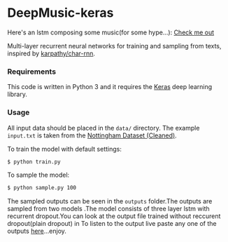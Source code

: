 # DeepMusic-keras
Here's an lstm composing some music(for some hype...):
[Check me out]()

Multi-layer recurrent neural networks for training and sampling from texts, inspired by [karpathy/char-rnn](https://github.com/karpathy/char-rnn).

### Requirements

This code is written in Python 3 and it requires the [Keras](https://keras.io) deep learning library.

### Usage

All input data should be placed in the `data/` directory. The example `input.txt` is taken from the [Nottingham Dataset (Cleaned)](https://github.com/jukedeck/nottingham-dataset).

To train the model with default settings:
```bash
$ python train.py
```

To sample the model:
```bash
$ python sample.py 100
```

The sampled outputs can be seen in the `outputs` folder.The outputs are sampled from two models .The model consists of three layer lstm with recurrent dropout.You can look at the output file trained without reccurent dropout(plain dropout) in To listen to the output live paste any one of the outputs [here](https://abcjs.net/abcjs-editor.html)...enjoy.
